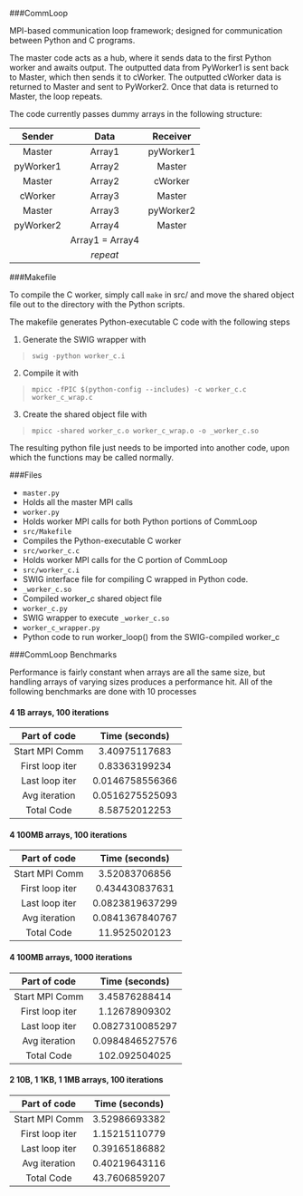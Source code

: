###CommLoop

MPI-based communication loop framework; designed for communication between Python and C programs.

The master code acts as a hub, where it sends data to the first Python worker and awaits output. The outputted data from PyWorker1 is sent back to Master, which then sends it to cWorker. The outputted cWorker data is returned to Master and sent to PyWorker2. Once that data is returned to Master, the loop repeats.

The code currently passes dummy arrays in the following structure:


| Sender          | Data            | Receiver        |
| :-------------: | :-------------: | :-------------: |
| Master          | Array1          | pyWorker1       |
| pyWorker1       | Array2          | Master          |
| Master          | Array2          | cWorker         |
| cWorker         | Array3          | Master          |
| Master          | Array3          | pyWorker2       |
| pyWorker2       | Array4          | Master          |
|                 | Array1 = Array4 |                 |
|                 | _repeat_        |                 |


###Makefile

To compile the C worker, simply call `make` in src/ and move the shared object file out to the directory with the Python scripts.

The makefile generates Python-executable C code with the following steps

1. Generate the SWIG wrapper with

  > `swig -python worker_c.i`

2. Compile it with

  > `mpicc -fPIC $(python-config --includes) -c worker_c.c worker_c_wrap.c`

3. Create the shared object file with

  > `mpicc -shared worker_c.o worker_c_wrap.o -o _worker_c.so`

The resulting python file just needs to be imported into another code, upon which the functions may be called normally.

###Files

- `master.py`
 - Holds all the master MPI calls
- `worker.py`
 - Holds worker MPI calls for both Python portions of CommLoop
- `src/Makefile`
 - Compiles the Python-executable C worker
- `src/worker_c.c`
 - Holds worker MPI calls for the C portion of CommLoop
- `src/worker_c.i`
 - SWIG interface file for compiling C wrapped in Python code.
- `_worker_c.so`
 - Compiled worker_c shared object file
- `worker_c.py`
 - SWIG wrapper to execute `_worker_c.so`
- `worker_c_wrapper.py`
 - Python code to run worker_loop() from the SWIG-compiled worker_c


###CommLoop Benchmarks

Performance is fairly constant when arrays are all the same size, but handling arrays of varying sizes produces a performance hit. All of the following benchmarks are done with 10 processes

#### 4 1B arrays, 100 iterations

| Part of code    | Time (seconds)   |
| :-------------: | :-------------:  |
| Start MPI Comm  | 3.40975117683    |
| First loop iter | 0.83363199234    |
| Last loop iter  | 0.0146758556366  |
| Avg iteration   | 0.0516275525093  |
| Total Code      | 8.58752012253    |

#### 4 100MB arrays, 100 iterations

| Part of code    | Time (seconds)   |
| :-------------: | :-------------:  |
| Start MPI Comm  | 3.52083706856    |
| First loop iter | 0.434430837631   |
| Last loop iter  | 0.0823819637299  |
| Avg iteration   | 0.0841367840767  |
| Total Code      | 11.9525020123    |

#### 4 100MB arrays, 1000 iterations

| Part of code    | Time (seconds)   |
| :-------------: | :-------------:  |
| Start MPI Comm  | 3.45876288414    |
| First loop iter | 1.12678909302    |
| Last loop iter  | 0.0827310085297  |
| Avg iteration   | 0.0984846527576  |
| Total Code      | 102.092504025    |

#### 2 10B, 1 1KB, 1 1MB arrays, 100 iterations

| Part of code    | Time (seconds)   |
| :-------------: | :-------------:  |
| Start MPI Comm  | 3.52986693382    |
| First loop iter | 1.15215110779    |
| Last loop iter  | 0.39165186882    |
| Avg iteration   | 0.40219643116    |
| Total Code      | 43.7606859207    |
